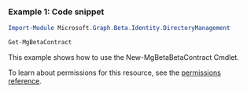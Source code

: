 ### Example 1: Code snippet

```powershellImport-Module Microsoft.Graph.Beta.Identity.DirectoryManagement

Get-MgBetaContract
```
This example shows how to use the New-MgBetaBetaContract Cmdlet.
To learn about permissions for this resource, see the [permissions reference](/graph/permissions-reference).

